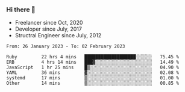 ### Hi there 👋

- Freelancer since Oct, 2020
- Developer since July, 2017
- Structral Engineer since July, 2012

<!--START_SECTION:waka-->

```text
From: 26 January 2023 - To: 02 February 2023

Ruby         22 hrs 4 mins   ███████████████████░░░░░░   75.45 %
ERB          4 hrs 14 mins   ███▓░░░░░░░░░░░░░░░░░░░░░   14.49 %
JavaScript   1 hr 25 mins    █▒░░░░░░░░░░░░░░░░░░░░░░░   04.90 %
YAML         36 mins         ▓░░░░░░░░░░░░░░░░░░░░░░░░   02.08 %
systemd      17 mins         ▒░░░░░░░░░░░░░░░░░░░░░░░░   01.00 %
Other        14 mins         ▒░░░░░░░░░░░░░░░░░░░░░░░░   00.85 %
```

<!--END_SECTION:waka-->
